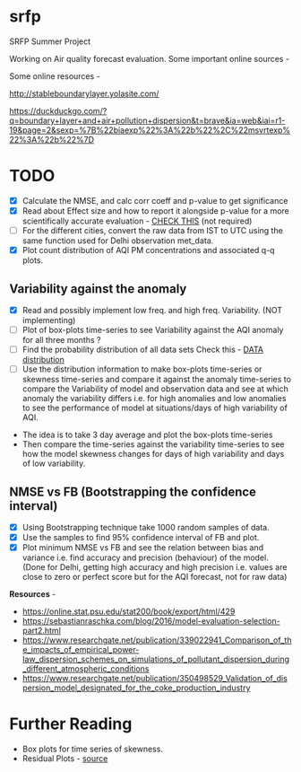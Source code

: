 # srfp

SRFP Summer Project

Working on Air quality forecast evaluation. Some important online sources -

Some online resources -

http://stableboundarylayer.yolasite.com/

https://duckduckgo.com/?q=boundary+layer+and+air+pollution+dispersion&t=brave&ia=web&iai=r1-19&page=2&sexp=%7B%22biaexp%22%3A%22b%22%2C%22msvrtexp%22%3A%22b%22%7D

# TODO

- [x] Calculate the NMSE, and calc corr coeff and p-value to get significance
- [x] Read about Effect size and how to report it alongside p-value for a more scientifically accurate evaluation - [CHECK THIS](https://www.simplypsychology.org/effect-size.html) (not required)
- [ ] For the different cities, convert the raw data from IST to UTC using the same function used for Delhi observation met_data.
- [x] Plot count distribution of AQI PM concentrations and associated q-q plots. 

## Variability against the anomaly
- [x] Read and possibly implement low freq. and high freq. Variability. (NOT implementing)
- [ ] Plot of box-plots time-series to see Variability against the AQI anomaly for all three months ?
- [ ] Find the probability distribution of all data sets Check this - [DATA distribution](https://towardsdatascience.com/identify-your-datas-distribution-d76062fc0802)
- [ ] Use the distribution information to make box-plots time-series or skewness time-series and compare it against the anomaly time-series to compare the Variability of model and observation data and see at which anomaly the variability differs i.e. for high anomalies and low anomalies to see the performance of model at situations/days of high variability of AQI.
- The idea is to take 3 day average and plot the box-plots time-series
- Then compare the time-series against the variability time-series to see how the model skewness changes for days of high variability and days of low variability.

## NMSE vs FB (Bootstrapping the confidence interval)

- [x] Using Bootstrapping technique take 1000 random samples of data.
- [x] Use the samples to find 95% confidence interval of FB and plot.
- [x] Plot minimum NMSE vs FB and see the relation between bias and variance i.e. find accuracy and precision (behaviour) of the model. (Done for Delhi, getting high accuracy and high precision i.e. values are close to zero or perfect score but for the AQI forecast, not for raw data)

**Resources** - 

- https://online.stat.psu.edu/stat200/book/export/html/429
- https://sebastianraschka.com/blog/2016/model-evaluation-selection-part2.html
- https://www.researchgate.net/publication/339022941_Comparison_of_the_impacts_of_empirical_power-law_dispersion_schemes_on_simulations_of_pollutant_dispersion_during_different_atmospheric_conditions
- https://www.researchgate.net/publication/350498529_Validation_of_dispersion_model_designated_for_the_coke_production_industry

# Further Reading

- Box plots for time series of skewness.
- Residual Plots - [source](https://github.com/adisen99/srfp)
